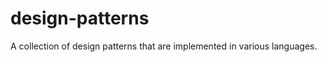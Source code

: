design-patterns
===============

A collection of design patterns that are implemented in various languages.
